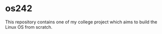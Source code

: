 # os242
This repository contains one of my college project which aims to build the Linux OS from scratch.

